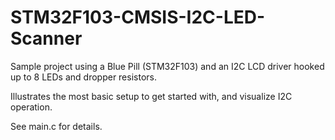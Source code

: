# STM32F103-CMSIS-I2C-LED-Scanner
Sample project using a Blue Pill (STM32F103) and an I2C LCD driver hooked up to 8 LEDs and dropper resistors.

Illustrates the most basic setup to get started with, and visualize I2C operation.

See main.c for details.
